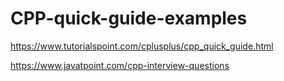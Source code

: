 # CPP-quick-guide-examples
 https://www.tutorialspoint.com/cplusplus/cpp_quick_guide.html
 
 https://www.javatpoint.com/cpp-interview-questions

